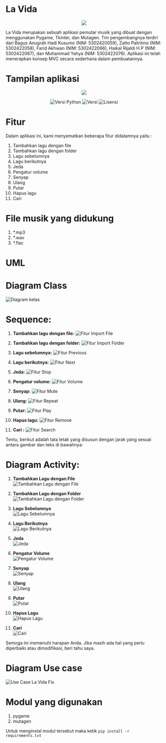 # La Vida
<p align="center">
      <img src="https://github.com/akhwan16/La-Vida-Musik-Player/assets/64369472/715ee360-69a2-4074-980c-1be7954b3b10" >
</p>
La Vida merupakan sebuah aplikasi pemutar musik yang dibuat dengan menggunakan Pygame, Tkinter, dan Mutagen. Tim pengembangnya terdiri dari Bagus Anugrah Hadi Kusumo (NIM: 5302420059), Zatto Palintino (NIM: 5302422058), Farid Akhwan (NIM: 5302422066), Haikal Rijaldi H.P (NIM: 5302422067), dan Muhammad Yahya (NIM: 5302422076). Aplikasi ini telah menerapkan konsep MVC secara sederhana dalam pembuatannya.

# Tampilan aplikasi

<p align="center">
      <img src="https://github.com/akhwan16/La-Vida-Musik-Player/assets/64369472/7846781e-2bd0-4367-a351-7659e1ba0f3f" >
</p>

<p align="center">
   <img src="https://img.shields.io/badge/Versi_Python-3.12-8A2BE2" alt="Versi Python">
   <img src="https://img.shields.io/badge/Versi-v1.0-biru" alt="Versi">
   <img src="https://img.shields.io/badge/Lisensi-MIT-sukses" alt="Lisensi">
</p>

# Fitur
Dalam aplikasi ini, kami menyematkan beberapa fitur didalamnya yaitu : 

1. Tambahkan lagu dengan file
2. Tambahkan lagu dengan folder
3. Lagu sebelumnya
4. Lagu berikutnya
5. Jeda
6. Pengatur volume
7. Senyap
8. Ulang
9. Putar
10. Hapus lagu
11. Cari

# File musik yang didukung

1. \*.mp3
2. \*.wav
3. \*.flac

# UML

# Diagram Class 
![Diagram kelas](https://github.com/akhwan16/La-Vida-Musik-Player/assets/64369472/b223ee5a-00d3-4ea8-9aab-50a53e5ccb3b)

# Sequence:

1. **Tambahkan lagu dengan file:**
   ![Fitur Import File](https://github.com/akhwan16/La-Vida-Musik-Player/assets/64369472/7ba4d91c-5bf9-49b2-b7ee-318380bc0e71)

2. **Tambahkan lagu dengan folder:**
   ![Fitur Import Folder](https://github.com/akhwan16/La-Vida-Musik-Player/assets/64369472/9cf5bcfe-c40d-4491-9aae-425d810622a2)

3. **Lagu sebelumnya:**
   ![Fitur Previous](https://github.com/akhwan16/La-Vida-Musik-Player/assets/64369472/2fc0a664-c1c1-444a-87b1-0d531c6eb021)

4. **Lagu berikutnya:**
   ![Fitur Next](https://github.com/akhwan16/La-Vida-Musik-Player/assets/64369472/cf1d8a50-cddc-4c7d-af6c-17b7c415e3a2)

5. **Jeda:**
   ![Fitur Stop](https://github.com/akhwan16/La-Vida-Musik-Player/assets/64369472/be5edbb6-a2fd-4036-93f1-49808b2d138a)

6. **Pengatur volume:**
   ![Fitur Volume](https://github.com/akhwan16/La-Vida-Musik-Player/assets/64369472/0f7a868a-d207-4b02-8cb8-455c2bf83f2e)

7. **Senyap:**
   ![Fitur Mute](https://github.com/akhwan16/La-Vida-Musik-Player/assets/64369472/b50c019e-4629-4b78-b529-45f7ec4c994c)

8. **Ulang:**
   ![Fitur Repeat](https://github.com/akhwan16/La-Vida-Musik-Player/assets/64369472/d39cd718-563b-4244-a0b7-934f5427e08f)

9. **Putar:**
   ![Fitur Play](https://github.com/akhwan16/La-Vida-Musik-Player/assets/64369472/314c39ac-118c-44f4-ad75-9a62c7070d54)

10. **Hapus lagu:**
    ![Fitur Remove](https://github.com/akhwan16/La-Vida-Musik-Player/assets/64369472/ce804755-4451-46ce-adfc-28463f9329cd)

11. **Cari  :**
    ![Fitur Search](https://github.com/akhwan16/La-Vida-Musik-Player/assets/64369472/41923629-83ec-4e3d-9030-6e80e1ac3b18)


Tentu, berikut adalah tata letak yang disusun dengan jarak yang sesuai antara gambar dan teks di bawahnya:

# Diagram Activity:

1. **Tambahkan Lagu dengan File**  
   ![Tambahkan Lagu dengan File](https://github.com/akhwan16/La-Vida-Musik-Player/assets/64369472/647dad11-5232-44e1-b96c-bfc2a0647aed)

2. **Tambahkan Lagu dengan Folder**  
   ![Tambahkan Lagu dengan Folder](https://github.com/akhwan16/La-Vida-Musik-Player/assets/64369472/d290e5c5-2ff3-4459-8835-56706850fb51)

3. **Lagu Sebelumnya**  
   ![Lagu Sebelumnya](https://github.com/akhwan16/La-Vida-Musik-Player/assets/64369472/869d9877-955e-47d7-ad68-beb7b417e532)

4. **Lagu Berikutnya**  
   ![Lagu Berikutnya](https://github.com/akhwan16/La-Vida-Musik-Player/assets/64369472/91dda172-7303-4039-9f14-101f83bd4bac)

5. **Jeda**  
   ![Jeda](https://github.com/akhwan16/La-Vida-Musik-Player/assets/64369472/0676bf22-3cd2-4d39-852d-05623b713d97)

6. **Pengatur Volume**  
   ![Pengatur Volume](https://github.com/akhwan16/La-Vida-Musik-Player/assets/64369472/489aa428-e239-47db-aacb-afe6d6131c00)

7. **Senyap**  
   ![Senyap](https://github.com/akhwan16/La-Vida-Musik-Player/assets/64369472/c02ce62e-1fe9-40e1-bdca-f1d66605bcb8)

8. **Ulang**  
   ![Ulang](https://github.com/akhwan16/La-Vida-Musik-Player/assets/64369472/f019b877-fe26-4b9d-b037-bff27248dc60)

9. **Putar**  
   ![Putar](https://github.com/akhwan16/La-Vida-Musik-Player/assets/64369472/cd7ff5f1-88ac-4da3-b8ca-69eb6212e521)

10. **Hapus Lagu**  
    ![Hapus Lagu](https://github.com/akhwan16/La-Vida-Musik-Player/assets/64369472/bd5b131d-6e44-4f1f-b3d3-73763e649f3e)

11. **Cari**  
    ![Cari](https://github.com/akhwan16/La-Vida-Musik-Player/assets/64369472/dea26558-cb92-4d1d-bc18-d63a3c67053d)

Semoga ini memenuhi harapan Anda. Jika masih ada hal yang perlu diperbaiki atau dimodifikasi, beri tahu saya.
# Diagram Use case
![Use Case La Vida Fix](https://github.com/akhwan16/La-Vida-Musik-Player/assets/64369472/19762564-ef81-4bbe-9607-97fdeb0cbd37)


# Modul yang digunakan 

1. pygame
2. mutagen

Untuk menginstal modul tersebut maka ketik `pip install -r requirements.txt`

